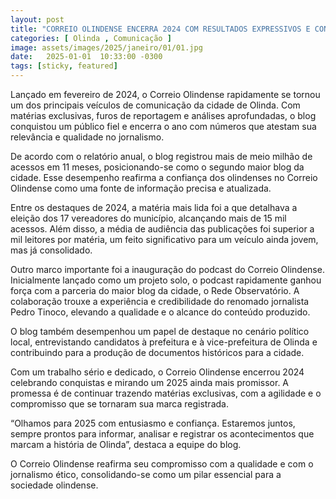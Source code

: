 ```yaml
---
layout: post
title: "CORREIO OLINDENSE ENCERRA 2024 COM RESULTADOS EXPRESSIVOS E CONSOLIDAÇÃO COMO VEÍCULO DE COMUNICAÇÃO DE QUALIDADE"
categories: [ Olinda , Comunicação ]
image: assets/images/2025/janeiro/01/01.jpg
date:   2025-01-01  10:33:00 -0300
tags: [sticky, featured]
---
```

Lançado em fevereiro de 2024, o Correio Olindense rapidamente se tornou um dos principais veículos de comunicação da cidade de Olinda. Com matérias exclusivas, furos de reportagem e análises aprofundadas, o blog conquistou um público fiel e encerra o ano com números que atestam sua relevância e qualidade no jornalismo.

De acordo com o relatório anual, o blog registrou mais de meio milhão de acessos em 11 meses, posicionando-se como o segundo maior blog da cidade. Esse desempenho reafirma a confiança dos olindenses no Correio Olindense como uma fonte de informação precisa e atualizada.

Entre os destaques de 2024, a matéria mais lida foi a que detalhava a eleição dos 17 vereadores do município, alcançando mais de 15 mil acessos. Além disso, a média de audiência das publicações foi superior a mil leitores por matéria, um feito significativo para um veículo ainda jovem, mas já consolidado.

Outro marco importante foi a inauguração do podcast do Correio Olindense. Inicialmente lançado como um projeto solo, o podcast rapidamente ganhou força com a parceria do maior blog da cidade, o Rede Observatório. A colaboração trouxe a experiência e credibilidade do renomado jornalista Pedro Tinoco, elevando a qualidade e o alcance do conteúdo produzido.

O blog também desempenhou um papel de destaque no cenário político local, entrevistando candidatos à prefeitura e à vice-prefeitura de Olinda e contribuindo para a produção de documentos históricos para a cidade.

Com um trabalho sério e dedicado, o Correio Olindense encerrou 2024 celebrando conquistas e mirando um 2025 ainda mais promissor. A promessa é de continuar trazendo matérias exclusivas, com a agilidade e o compromisso que se tornaram sua marca registrada.

“Olhamos para 2025 com entusiasmo e confiança. Estaremos juntos, sempre prontos para informar, analisar e registrar os acontecimentos que marcam a história de Olinda”, destaca a equipe do blog.

O Correio Olindense reafirma seu compromisso com a qualidade e com o jornalismo ético, consolidando-se como um pilar essencial para a sociedade olindense.